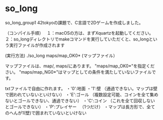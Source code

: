 # so_long
so_long_group1
42tokyoの課題で、C言語で2Dゲームを作成しました。

（コンパイル手順）　 １：macOSの方は、まずXquartzを起動してください。 ２：so_longディレクトリでmakeコマンドを実行していただくと、so_longという実行ファイルが作成されます

(実行方法) ./so_long maps/map_OK0* (マップファイル）

マップファイルは、map/, maps/にあります。 "maps/map_OK0*"を指定ください。 "maps/map_NG0*"はマップとしての条件を満たしていないファイルです。

txtファイルで自由に作れます。 
・'0':地面 
・'1':壁 （通過できない。マップは壁で囲われていないといけない）
・'E':ゴール （複数設定可能、コインを全て集めないとゴールできない、通過できない）
・'C':コイン （これを全て回収しないとゴールできない）
・'P':プレイヤー 　（1つだけ）
・マップは長方形で、全てのへんが1(壁)で囲まれていないといけない
